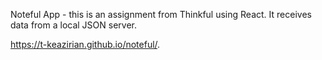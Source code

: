 Noteful App - this is an assignment from Thinkful using React.  It receives data from a local JSON server.

https://t-keazirian.github.io/noteful/.
